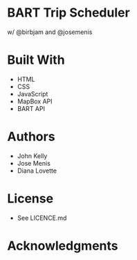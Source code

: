 # BART Trip Scheduler
w/ @birbjam and @josemenis

# Built With
- HTML
- CSS
- JavaScript
- MapBox API
- BART API

# Authors
- John Kelly
- Jose Menis
- Diana Lovette

# License
- See LICENCE.md

# Acknowledgments
